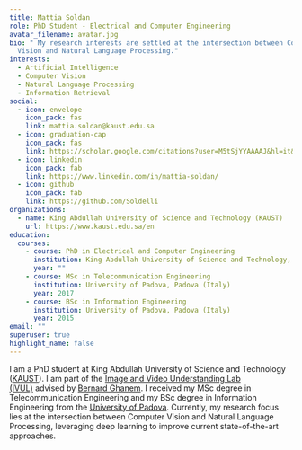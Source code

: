 ```yaml
---
title: Mattia Soldan
role: PhD Student - Electrical and Computer Engineering
avatar_filename: avatar.jpg
bio: " My research interests are settled at the intersection between Computer
  Vision and Natural Language Processing."
interests:
  - Artificial Intelligence
  - Computer Vision
  - Natural Language Processing
  - Information Retrieval
social:
  - icon: envelope
    icon_pack: fas
    link: mattia.soldan@kaust.edu.sa
  - icon: graduation-cap
    icon_pack: fas
    link: https://scholar.google.com/citations?user=M5tSjYYAAAAJ&hl=it&oi=ao
  - icon: linkedin
    icon_pack: fab
    link: https://www.linkedin.com/in/mattia-soldan/
  - icon: github
    icon_pack: fab
    link: https://github.com/Soldelli
organizations:
  - name: King Abdullah University of Science and Technology (KAUST)
    url: https://www.kaust.edu.sa/en
education:
  courses:
    - course: PhD in Electrical and Computer Engineering
      institution: King Abdullah University of Science and Technology, Thuwal (Saudi Arabia)
      year: ""
    - course: MSc in Telecommunication Engineering
      institution: University of Padova, Padova (Italy)
      year: 2017
    - course: BSc in Information Engineering
      institution: University of Padova, Padova (Italy)
      year: 2015
email: ""
superuser: true
highlight_name: false
---
```

I am a PhD student at King Abdullah University of Science and Technology ([KAUST](https://www.kaust.edu.sa/en)). I am part of the [Image and Video Understanding Lab (IVUL)](https://ivul.kaust.edu.sa/) advised by [Bernard Ghanem](http://www.bernardghanem.com/). I received my MSc degree in Telecommunication Engineering and my BSc degree in Information Engineering from the [University of Padova](https://www.unipd.it/en/). Currently, my research focus lies at the intersection between Computer Vision and Natural Language Processing, leveraging deep learning to improve current state-of-the-art approaches.